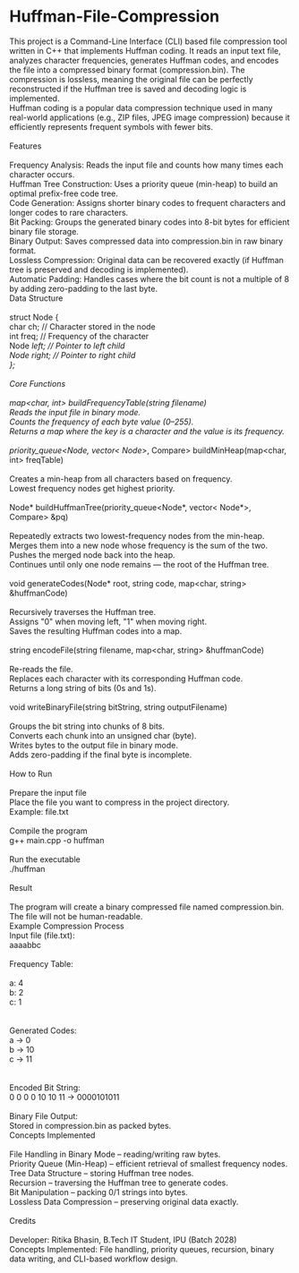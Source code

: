 # Huffman-File-Compression
This project is a Command-Line Interface (CLI) based file compression tool written in C++ that implements Huffman coding. It reads an input text file, analyzes character frequencies, generates Huffman codes, and encodes the file into a compressed binary format (compression.bin). The compression is lossless, meaning the original file can be perfectly reconstructed if the Huffman tree is saved and decoding logic is implemented.
<br>
Huffman coding is a popular data compression technique used in many real-world applications (e.g., ZIP files, JPEG image compression) because it efficiently represents frequent symbols with fewer bits.
<br><br>
Features
<br><br>
Frequency Analysis: Reads the input file and counts how many times each character occurs.
<br>
Huffman Tree Construction: Uses a priority queue (min-heap) to build an optimal prefix-free code tree.
<br>
Code Generation: Assigns shorter binary codes to frequent characters and longer codes to rare characters.
<br>
Bit Packing: Groups the generated binary codes into 8-bit bytes for efficient binary file storage.
<br>
Binary Output: Saves compressed data into compression.bin in raw binary format.
<br>
Lossless Compression: Original data can be recovered exactly (if Huffman tree is preserved and decoding is implemented).
<br>
Automatic Padding: Handles cases where the bit count is not a multiple of 8 by adding zero-padding to the last byte.
<br>
Data Structure
<br><br>
struct Node {<br>
    char ch;            // Character stored in the node<br>
    int freq;           // Frequency of the character<br>
    Node *left;         // Pointer to left child<br>
    Node *right;        // Pointer to right child<br>
};
<br><br>
Core Functions
<br><br>
map<char, int> buildFrequencyTable(string filename)
<br>
Reads the input file in binary mode.
<br>
Counts the frequency of each byte value (0–255).
<br>
Returns a map where the key is a character and the value is its frequency.
<br><br>
priority_queue<Node*, vector< Node*>, Compare> buildMinHeap(map<char, int> freqTable)
<br><br>
Creates a min-heap from all characters based on frequency.
<br>
Lowest frequency nodes get highest priority.
<br><br>
Node* buildHuffmanTree(priority_queue<Node*, vector< Node*>, Compare> &pq)
<br><br>
Repeatedly extracts two lowest-frequency nodes from the min-heap.
<br>
Merges them into a new node whose frequency is the sum of the two.
<br>
Pushes the merged node back into the heap.
<br>
Continues until only one node remains — the root of the Huffman tree.
<br><br>
void generateCodes(Node* root, string code, map<char, string> &huffmanCode)
<br><br>
Recursively traverses the Huffman tree.
<br>
Assigns "0" when moving left, "1" when moving right.
<br>
Saves the resulting Huffman codes into a map.
<br><br>
string encodeFile(string filename, map<char, string> &huffmanCode)
<br><br>
Re-reads the file.
<br>
Replaces each character with its corresponding Huffman code.
<br>
Returns a long string of bits (0s and 1s).
<br><br>
void writeBinaryFile(string bitString, string outputFilename)
<br><br>
Groups the bit string into chunks of 8 bits.
<br>
Converts each chunk into an unsigned char (byte).
<br>
Writes bytes to the output file in binary mode.
<br>
Adds zero-padding if the final byte is incomplete.
<br><br>
How to Run
<br><br>
Prepare the input file<br>
Place the file you want to compress in the project directory.<br>
Example: file.txt<br>
<br>
Compile the program
<br>
g++ main.cpp -o huffman
<br>
<br>
Run the executable
<br>
./huffman
<br>
<br>
Result
<br><br>
The program will create a binary compressed file named compression.bin.
<br>
The file will not be human-readable.
<br>
Example Compression Process
<br>
Input file (file.txt):
<br>
aaaabbc
<br>
<br>
Frequency Table:
<br><br>
a: 4<br>
b: 2<br>
c: 1<br>
<br>
<br>
Generated Codes:
<br>
a → 0<br>
b → 10<br>
c → 11<br>
<br>
<br>
Encoded Bit String:
<br>
0 0 0 0 10 10 11  → 0000101011
<br>
<br>
Binary File Output:
<br>
Stored in compression.bin as packed bytes.
<br>
Concepts Implemented
<br><br>
File Handling in Binary Mode – reading/writing raw bytes.
<br>
Priority Queue (Min-Heap) – efficient retrieval of smallest frequency nodes.
<br>
Tree Data Structure – storing Huffman tree nodes.
<br>
Recursion – traversing the Huffman tree to generate codes.
<br>
Bit Manipulation – packing 0/1 strings into bytes.
<br>
Lossless Data Compression – preserving original data exactly.
<br><br>
Credits
<br><br>
Developer: Ritika Bhasin, B.Tech IT Student, IPU (Batch 2028)<br>
Concepts Implemented: File handling, priority queues, recursion, binary data writing, and CLI-based workflow design.<br>
